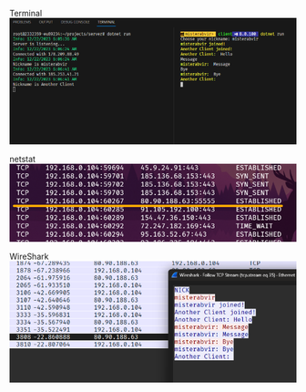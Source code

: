 Terminal
![Terminal](/images/out.png)

netstat
![Terminal](/images/netstat.png)

WireShark
![Terminal](/images/wireshark.png)